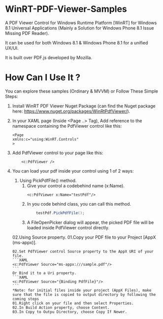 # WinRT-PDF-Viewer-Samples
A PDF Viewer Control for Windows Runtime Platform [WinRT] for Windows 8.1 Universal Applications (Mainly a Solution for Windows Phone 8.1 Issue Missing PDF Reader).

It can be used for both Windows 8.1 & Windows Phone 8.1 for a unified UX/UI.

It is built over PDF.js developed by Mozilla.


# How Can I Use It ?
You can explore these samples (Ordinary & MVVM) or Follow These Simple Steps:

01. Install WinRT PDF Viewer Nuget Package (can find the Nuget package here: https://www.nuget.org/packages/WinRtPdfViewer/).

02. In your XAML page (Inside <Page ..> Tag), Add reference to the namespace containing the PdfViewer control like this:

	```XAML
	<Page
	xmlns:c="using:WinRT.Controls"
	>
	```

03. Add PdfViewer control to your page like this:

	```XAML
	    <c:PdfViewer />
	```

04. You can load your pdf inside your control using 1 of 2 ways:

	01. Using PickPdfFile() method.
		01. Give your control a codebehind name (x:Name).
			```XAML
			<c:PdfViewer x:Name="testPdf"/>
			```
		02. In you code behind class, you can call this method.
			```C#
		    	testPdf.PickPdfFile();
			```
		03. A FileOpenPicker dialog will appear, the picked PDF file will be loaded inside PdfViewer control directly.
		
	02.Using Source property.
		01.Copy your PDF file to your Project [AppX (ms-appx)].
		
		02.Set PdfViewer control Source property to the AppX URI of your file.
		```XAML
		<c:PdfViewer Source="ms-appx:///sample.pdf"/>
		```
		Or Bind it to a Uri property.
		```XAML
		<c:PdfViewer Source="{Binding PdfFile}"/>
		```
		*Note: for initial files inside your project (AppX Files), make sure that the file is copied to output directory by following the coming steps
		01.Right click on your file and then select Properties.
		02.In Build Action property, choose Content.
		03.In Copy to Outpu Directory, choose Copy If Newer.
